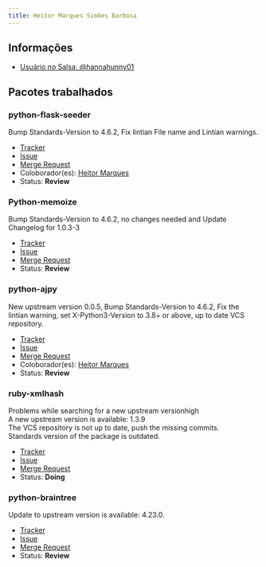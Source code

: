 ```yaml
---
title: Heitor Marques Simões Barbosa
---
```


## Informações

- [Usuário no Salsa: @hannahunny01](https://salsa.debian.org/hannanhunny01)

## Pacotes trabalhados

### python-flask-seeder

Bump Standards-Version to 4.6.2, Fix lintian File name and Lintian warnings.

- [Tracker](https://tracker.debian.org/pkg/python-flask-seeder)
- [Issue](https://salsa.debian.org/debian-brasilia-team/docs/-/issues/66)
- [Merge Request](https://salsa.debian.org/python-team/packages/python-flask-seeder/-/merge_requests/8)
- Coloborador(es): [Heitor Marques](https://salsa.debian.org/heitormsb)
- Status: **Review**

###  Python-memoize


Bump Standards-Version to 4.6.2, no changes needed and Update Changelog for 1.0.3-3

- [Tracker](https://tracker.debian.org/pkg/python-memoize)
- [Issue](https://salsa.debian.org/debian-brasilia-team/docs/-/issues/105)
- [Merge Request](debian/python-memoize!2)
- Status: **Review**

### python-ajpy

New upstream version 0.0.5, Bump Standards-Version to 4.6.2, Fix the lintian warning, set X-Python3-Version to 3.8+ or above, up to date VCS repository.

- [Tracker](https://tracker.debian.org/pkg/python-ajpy)
- [Issue](https://salsa.debian.org/debian-brasilia-team/docs/-/issues/88)
- [Merge Request](https://salsa.debian.org/hle/python-ajpy/-/merge_requests/3)
- Coloborador(es): [Heitor Marques](https://salsa.debian.org/heitormsb)
- Status: **Review**

### ruby-xmlhash

 Problems while searching for a new upstream versionhigh <br>
 A new upstream version is available: 1.3.9<br>
 The VCS repository is not up to date, push the missing commits.<br>
 Standards version of the package is outdated.

- [Tracker](https://tracker.debian.org/pkg/ruby-xmlhash)
- [Issue](https://salsa.debian.org/debian-brasilia-team/docs/-/issues/84)
- [Merge Request](https://salsa.debian.org/debian/python-raccoon/-/merge_requests/1)
- Status: **Doing**

### python-braintree

 Update to upstream version is available: 4.23.0.

- [Tracker](https://tracker.debian.org/pkg/python-braintree)
- [Issue](https://salsa.debian.org/debian-brasilia-team/docs/-/issues/103)
- [Merge Request](hle/python-braintree!2)
- Status: **Review**


